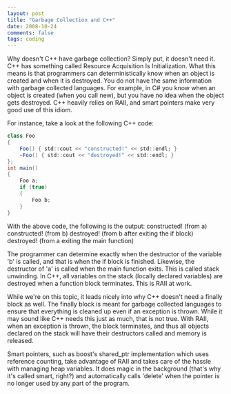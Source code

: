 ```yaml
---
layout: post
title: "Garbage Collection and C++"
date: 2008-10-24
comments: false
tags: coding
---
```

Why doesn't C++ have garbage collection? Simply put, it doesn't need it. C++ has something called Resource Acquisition Is Initialization. What this means is that programmers can deterministically know when an object is created and when it is destroyed. You do not have the same information with garbage collected languages. For example, in C# you know when an object is created (when you call new), but you have no idea when the object gets destroyed. C++ heavily relies on RAII, and smart pointers make very good use of this idiom.

For instance, take a look at the following C++ code:
``` csharp
class Foo
{
    Foo() { std::cout << "constructed!" << std::endl; }
    ~Foo() { std::cout << "destroyed!" << std::endl; }
};
int main()
{
    Foo a;
    if (true)
    {
        Foo b;
    }
}
```
With the above code, the following is the output:
constructed! (from a)
constructed! (from b)
destroyed! (from b after exiting the if block)
destroyed! (from a exiting the main function)

The programmer can determine exactly when the destructor of the variable 'b' is called, and that is when the if block is finished. Likewise, the destructor of 'a' is called when the main function exits. This is called stack unwinding. In C++, all variables on the stack (locally declared variables) are destroyed when a function block terminates. This is RAII at work.

While we're on this topic, it leads nicely into why C++ doesn't need a finally block as well. The finally block is meant for garbage collected languages to ensure that everything is cleaned up even if an exception is thrown. While it may sound like C++ needs this just as much, that is not true. With RAII, when an exception is thrown, the block terminates, and thus all objects declared on the stack will have their destructors called and memory is released.

Smart pointers, such as boost's shared_ptr implementation which uses reference counting, take advantage of RAII and takes care of the hassle with managing heap variables. It does magic in the background (that's why it's called smart, right?) and automatically calls 'delete' when the pointer is no longer used by any part of the program.
